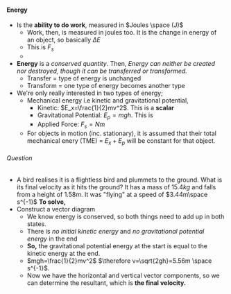#### Energy
- Is the **ability to do work**, measured in $Joules \space (J)$
	- Work, then, is measured in joules too. It is the change in energy of an object, so basically $\Delta E$
	- This is $F_s$
	- 
- **Energy** is a *conserved quantity*. Then, *Energy can neither be created nor destroyed, though it can be transferred or transformed.*
	- Transfer = type of energy is unchanged
	- Transform = one type of energy becomes another type
- We're only really interested in two types of energy;
	- Mechanical energy i.e kinetic and gravitational potential, 
		- Kinetic: $E_x=\frac{1}{2}mv^2$. This is a **scalar**
		- Gravitational Potential: $E_p=mgh$. This is
		- Applied Force: $F_{s}=Nm$
	- For objects in motion (inc. stationary), it is assumed that their total mechanical enery (TME) = $E_{x}+E_{p}$ will be constant for that object.

###### Question
- A bird realises it is a flightless bird and plummets to the ground. What is its final velocity as it hits the ground? It has a mass of $15.4kg$ and falls from a height of $1.58m$. It was "flying" at a speed of $3.44m\space s^{-1}$
**To solve,**
- Construct a vector diagram
	- We know energy is conserved, so both things need to add up in both states.
	- There is *no initial kinetic energy* and *no gravitational potential energy* in the end
	- **So,** the gravitational potential energy at the start is equal to the kinetic energy at the end.
	- $mgh=\frac{1}{2}mv^2$ $\therefore v=\sqrt{2gh}=5.56m \space s^{-1}$. 
	- Now we have the horizontal and vertical vector components, so we can determine the resultant, which is **the final velocity.**